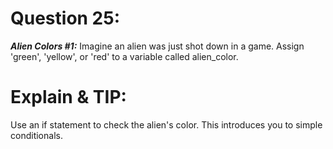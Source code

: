 # Question 25: 
***Alien Colors #1:*** Imagine an alien was just shot down in a game. Assign 'green', 'yellow', or 'red' to a variable called alien_color.

# Explain & TIP: 
Use an if statement to check the alien's color. This introduces you to simple conditionals.
